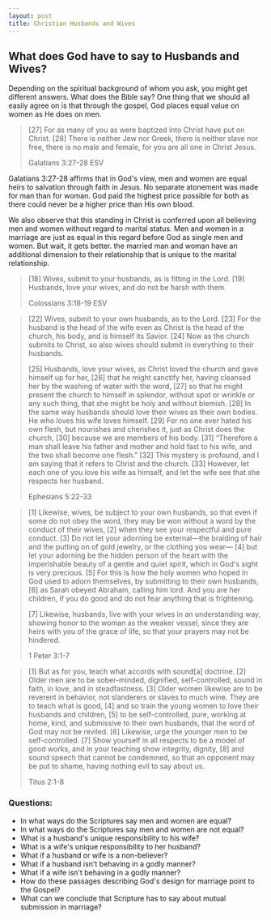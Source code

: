 ```yaml
---
layout: post
title: Christian Husbands and Wives
---
```


## What does God have to say to Husbands and Wives?
Depending on the spiritual background of whom you ask, you might get different answers. What does the Bible say? One 
thing that we should all easily agree on is that through the gospel, God places equal value on women as He does on men. 

> [27] For as many of you as were baptized into Christ have put on Christ. [28] There is neither Jew nor Greek, there 
> is neither slave nor free, there is no male and female, for you are all one in Christ Jesus.  
>
> Galatians 3:27-28 ESV

Galatians 3:27-28 affirms that in God's view, men and women are equal heirs to salvation through faith in Jesus. No 
separate atonement was made for man than for woman. God paid the highest price possible for both as there could never
be a higher price than His own blood. 

We also observe that this standing in Christ is conferred upon all believing men and women without regard to marital status.
Men and women in a marriage are just as equal in this regard before God as single men and women. But wait, it gets better. the married man and 
woman have an additional dimension to their relationship that is unique to the marital relationship.

> [18] Wives, submit to your husbands, as is fitting in the Lord. [19] Husbands, love your wives, and do not be harsh 
 with them.
> 
> Colossians 3:18-19 ESV


> [22] Wives, submit to your own husbands, as to the Lord. [23] For the husband is the head of the wife even as Christ is the
 head of the church, his body, and is himself its Savior. [24] Now as the church submits to Christ, so also wives should 
 submit in everything to their husbands.
> 
> [25] Husbands, love your wives, as Christ loved the church and gave himself up for her, [26] that he might sanctify 
 her, having cleansed her by the washing of water with the word, [27] so that he might present the church to himself in 
 splendor, without spot or wrinkle or any such thing, that she might be holy and without blemish. [28] In the same way 
 husbands should love their wives as their own bodies. He who loves his wife loves himself. [29] For no one ever hated 
 his own flesh, but nourishes and cherishes it, just as Christ does the church, [30] because we are members of his body.
 [31] “Therefore a man shall leave his father and mother and hold fast to his wife, and the two shall become one flesh.”
 [32] This mystery is profound, and I am saying that it refers to Christ and the church. [33] However, let each one of 
 you love his wife as himself, and let the wife see that she respects her husband.
>
> Ephesians 5:22-33

> [1] Likewise, wives, be subject to your own husbands, so that even if some do not obey the word, they may be won 
> without a word by the conduct of their wives, [2] when they see your respectful and pure conduct. [3] Do not let your 
> adorning be external—the braiding of hair and the putting on of gold jewelry, or the clothing you wear— [4] but let 
> your adorning be the hidden person of the heart with the imperishable beauty of a gentle and quiet spirit, which in 
> God's sight is very precious. [5] For this is how the holy women who hoped in God used to adorn themselves, by 
> submitting to their own husbands, [6] as Sarah obeyed Abraham, calling him lord. And you are her children, if you do 
> good and do not fear anything that is frightening.
>
> [7] Likewise, husbands, live with your wives in an understanding way, showing honor to the woman as the weaker vessel,
> since they are heirs with you of the grace of life, so that your prayers may not be hindered.
>
> 1 Peter 3:1-7 

>[1] But as for you, teach what accords with sound[a] doctrine. [2] Older men are to be sober-minded, dignified, 
> self-controlled, sound in faith, in love, and in steadfastness. [3] Older women likewise are to be reverent in 
> behavior, not slanderers or slaves to much wine. They are to teach what is good, [4] and so train the young women to 
> love their husbands and children, [5] to be self-controlled, pure, working at home, kind, and submissive to their own
> husbands, that the word of God may not be reviled. [6] Likewise, urge the younger men to be self-controlled. [7] Show 
> yourself in all respects to be a model of good works, and in your teaching show integrity, dignity, [8] and sound 
> speech that cannot be condemned, so that an opponent may be put to shame, having nothing evil to say about us.
> 
> Titus 2:1-8

### Questions:

* In what ways do the Scriptures say men and women are equal?
* In what ways do the Scriptures say men and women are not equal?
* What is a husband's unique responsibility to his wife?
* What is a wife's unique responsibility to her husband?
* What if a husband or wife is a non-believer?
* What if a husband isn't behaving in a godly manner?
* What if a wife isn't behaving in a godly manner?
* How do these passages describing God's design for marriage point to the Gospel?
* What can we conclude that Scripture has to say about mutual submission in marriage?